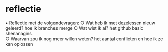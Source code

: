 # reflectie
• Reflectie met de volgendevragen:
○ Wat heb ik met dezelessen nieuw geleerd?
    hoe ik branches merge
○ Wat wist ik al?
    het github basic shenanagins  
○ Waarvan zou ik nog meer willen weten?
    het aantal conflicten en hoe ik ze kan oplossen
